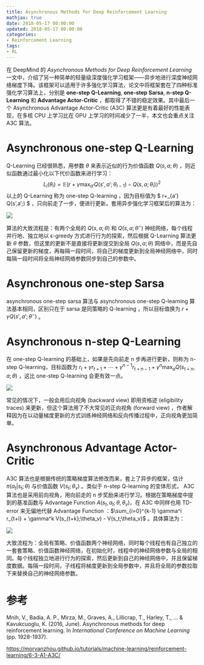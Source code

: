 ```yaml
---
title: Asynchronous Methods for Deep Reinforcement Learning
mathjax: true
date: 2018-05-17 00:00:00
updated: 2018-05-17 00:00:00
categories:
- Reinforcement Learning
tags:
- RL
---
```


在 DeepMind 的 *Asynchronous Methods for Deep Reinforcement Learning* 一文中，介绍了另一种简单的轻量级深度强化学习框架——异步地进行深度神经网络梯度下降。该框架可以适用于许多强化学习算法，论文中将框架套在了四种标准强化学习算法上，分别是 **one-step Q-Learning**, **one-step Sarsa**, **n-step Q-Learning** 和 **Advantage Actor-Critic** ，都取得了不错的稳定效果。其中最后一个 Asynchronous Advantage Actor-Critic (A3C) 算法更是有着最好的性能表现，在多核 CPU 上学习比在 GPU 上学习的时间减少了一半，本文也会重点关注 A3C 算法。

<!--more-->

# Asynchronous one-step Q-Learning

Q-Learning 已经很熟悉，用参数 $\theta$ 来表示近似的行为价值函数 $Q(s,a; \theta)$ ，则近似函数通过最小化以下代价函数来进行学习：
$$
L_i(\theta_i) = \mathbb{E}\left( r+\gamma\max_{a'} Q(s',a';\theta_{i-1}) - Q(s,a;\theta_i) \right)^2
$$
以上的 Q-Learning 称为 one-step Q-learning ，因为目标值为 $ r+_{a’} Q(s’,a’;) $ ，只向前走了一步，便进行更新。套用异步强化学习框架后的算法为：

![](https://s1.ax1x.com/2018/05/17/C6tRf0.png)

算法的大致流程是：有两个全局的 $Q(s,a; \theta)$ 和 $Q(s,a; \theta^-)$ 神经网络，每个线程并行地、独立地以 ϵ-greedy 方式进行行为的探索，然后根据 Q-Learning 算法更新 $\theta$ 参数，但这里的更新不是直接将更新提交到全局 $Q(s,a; \theta)$ 网络中，而是先自己保留更新的梯度，再每隔一段时间，将自己的梯度更新到全局神经网络中，同时每隔一段时间将全局神经网络参数同步到自己的参数中。

# Asynchronous one-step Sarsa

asynchronous one-step sarsa 算法与 asynchronous one-step Q-learning 算法基本相同，区别只在于 sarsa 是同策略的 Q-learning ，所以目标值换为 $r+\gamma Q(s',a';\theta^-)$ 。

# Asynchronous n-step Q-Learning

在 one-step Q-learning 的基础上，如果是先向前走 n 步再进行更新，则称为 n-step Q-learning，目标函数为 $r_t+\gamma r_{t+1} + \cdots + \gamma^{n-1} r_{t+n-1} + \gamma^n \max_aQ(s_{t+n},a;\theta)$ ，这比 one-step Q-learning 会更有效一点。

![](https://s1.ax1x.com/2018/05/17/C6txXD.png)

常见的情况下，一般会用后向视角 (backward view) 即用资格迹 (eligibility traces) 来更新，但这个算法用了不大常见的正向视角 (forward view) ，作者解释因为在以动量梯度更新的方式训练神经网络和反向传播过程中，正向视角更加简单。

# Asynchronous Advantage Actor-Critic

A3C 算法也是根据传统的策略梯度算法修改而来，套上了异步的框架，估计 $\pi(a_t|s_t;\theta)$ 与价值函数 $V(s_t;\theta_v)$ 。类似于 n-step Q-learning 的变体形式， A3C 算法也是采用前向视角，用向前走的 n 步奖励来进行学习。根据在策略梯度中提到的基准函数与 Advantage Function $A(s_t,a_t;\theta,\theta_v)$，在 A3C 中同样也用 TD-error 来无偏地代替 Advantage Function ：$\sum_{i=0}^{k-1} \gamma^i r_{t+i} + \gamma^k V(s_{t+k};\theta_v) - V(s_t;\theta_v)$ 。具体算法为：

![](https://s1.ax1x.com/2018/05/17/C6NSne.png)

大致流程为：全局有策略、价值函数两个神经网络，同时每个线程也有自己独立的一套套策略、价值函数神经网络，在初始化时，线程中的神经网络参数与全局的相同。每个线程独立地进行行为的探索，然后更新到自己的神经网络中，并且保留梯度数据。每隔一段时间，子线程将梯度更新到全局参数中，并且将全局的参数拉取下来替换自己的神经网络参数。

# 参考

Mnih, V., Badia, A. P., Mirza, M., Graves, A., Lillicrap, T., Harley, T., … & Kavukcuoglu, K. (2016, June). Asynchronous methods for deep reinforcement learning. In *International Conference on Machine Learning* (pp. 1928-1937).

<https://morvanzhou.github.io/tutorials/machine-learning/reinforcement-learning/6-3-A1-A3C/>